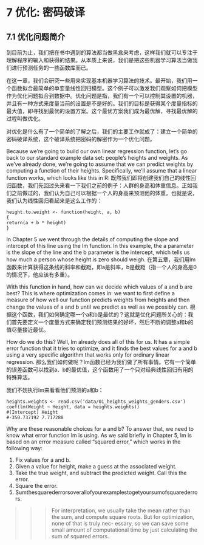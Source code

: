 7 优化: 密码破译
=====================

## 7.1 优化问题简介 ##
到目前为止，我们把在书中遇到的算法都当做黑盒来考虑，这样我们就可以专注于理解程序的输入和获得的结果。从本质上来说，我们是把这些机器学习算法当做我们进行预测任务的一些函数库而已。

在这一章，我们会研究一些用来实现基本机器学习算法的技术。最开始，我们用一个函数拟合最简单的单变量线性回归模型。这个例子可以激发我们观察如何把模型作为优化问题拟合到数据中。优化问题是指，我们有一个可以控制其设置的机器，并且有一种方式来度量当前的设置是不是好的。我们的目标是获得某个度量指标的最大值，即寻找到最优的设置方案。这个最优方案我们成为最优解，寻找最优解的过程叫做优化。

对优化是什么有了一个简单的了解之后，我们的主要工作就成了：建立一个简单的密码破译系统，这个破译系统把密码的解密作为一个优化问题。

Because we’re going to build our own linear regression function, let’s go back to our standard example data set: people’s heights and weights. As we’ve already done, we’re going to assume that we can predict weights by computing a function of their heights. Specifically, we’ll assume that a linear function works, which looks like this in R:
既然我们即将创建我们自己的线性回归函数，我们先回过头来看一下我们之前的例子：人群的身高和体重信息。正如我们之前做过的，我们认为自己可以根据一个人的身高来预测他的体重。也就是说，我们认为线性回归看起来是这么工作的：

    height.to.weight <- function(height, a, b)
    {
    return(a + b * height)
    }

In Chapter 5 we went through the details of computing the slope and intercept of this line using the lm function. In this example, the a parameter is the slope of the line and the b parameter is the intercept, which tells us how much a person whose height is zero should weigh.
在第五章，我们用lm函数来计算获得这条线的斜率和截距，即a是斜率，b是截距（指一个人的身高是0的情况下，他应该有多重）。

With this function in hand, how can we decide which values of a and b are best? This is where optimization comes in: we want to first define a measure of how well our function predicts weights from heights and then change the values of a and b until we predict as well as we possibly can.
根据这个函数，我们如何确定哪一个a和b是最优的？这就是优化问题所关心的：我们首先要定义一个度量方式来确定我们预测结果的好坏，然后不断的调整a和b的值尽量接近最优。

How do we do this? Well, lm already does all of this for us. It has a simple error function that it tries to optimize, and it finds the best values for a and b using a very specific algorithm that works only for ordinary linear regression.
那么我们如何做呢？lm函数已经为我们做了所有事情。它有一个简单的误差函数可以找到a、b的最优值，这个函数用了一个只对经典线性回归有用的特殊算法。

我们不妨执行lm来看看他们预测的a和b：

    heights.weights <- read.csv('data/01_heights_weights_genders.csv')
    coef(lm(Weight ~ Height, data = heights.weights)) 
    #(Intercept) Height
    #-350.737192 7.717288

Why are these reasonable choices for a and b? To answer that, we need to know what error function lm is using. As we said briefly in Chapter 5, lm is based on an error measure called “squared error,” which works in the following way:

1. Fix values for a and b.
2. Given a value for height, make a guess at the associated weight.
3. Take the true weight, and subtract the predicted weight. Call this the error.
4. Square the error.
5. Sumthesquarederrorsoverallofyourexamplestogetyoursumofsquarederrors.

>>>For interpretation, we usually take the mean rather than the sum, and compute square roots. But for optimization, none of that is truly nec- essary, so we can save some small amount of computational time by just calculating the sum of squared errors.



